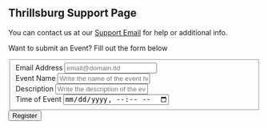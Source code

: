 ## Thrillsburg Support Page

You can contact us at our [Support Email](maito:LokitaApp@gmail.com) for help or additional info.

Want to submit an Event?
Fill out the form below

<form id="fs-frm" name="registration-form" accept-charset="utf-8" action="https://formspree.io/f/{form_id}" method="post">
  <fieldset id="fs-frm-inputs">
    <label for="email-address">Email Address</label>
    <input type="email" name="_replyto" id="email-address" placeholder="email@domain.tld" required=""><br />
    <label for="event-name">Event Name</label>
    <input type="text" name="event-name" id="event-name" placeholder="Write the name of the event here" required=""><br />
    <label for="description">Description</label>
    <input type="text" rows="4" name="description" id="description" placeholder="Write the description of the event here"><br />
    <label for="time">Time of Event</label>
    <input type="datetime-local" name="time" id="event-time" name="event-time" required="><br />
    <input type="hidden" name="_subject" id="email-subject" value="Registration Form Submission">
  </fieldset>
  <input type="submit" value="Register">
</form>


